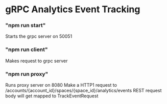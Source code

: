 # gRPC Analytics Event Tracking

### "npm run start"
Starts the grpc server on 50051

### "npm run client"
Makes request to grpc server

### "npm run proxy"
Runs proxy server on 8080
Make a HTTP1 request to /accounts/{account_id}/spaces/{space_id}/analytics/events
REST request body will get mapped to TrackEventRequest
